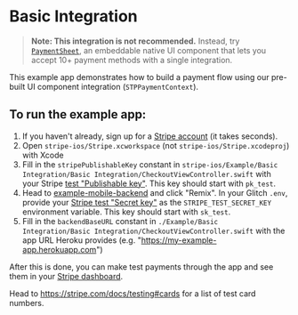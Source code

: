 # Basic Integration

> **Note: This integration is not recommended.** Instead, try [`PaymentSheet`](../PaymentSheet%20Example), an embeddable native UI component that lets you accept 10+ payment methods with a single integration.

This example app demonstrates how to build a payment flow using our pre-built UI component integration (`STPPaymentContext`).

## To run the example app:

1. If you haven't already, sign up for a [Stripe account](https://dashboard.stripe.com/register) (it takes seconds).
2. Open `stripe-ios/Stripe.xcworkspace` (not `stripe-ios/Stripe.xcodeproj`) with Xcode
3. Fill in the `stripePublishableKey` constant in `stripe-ios/Example/Basic Integration/Basic Integration/CheckoutViewController.swift` with your Stripe [test "Publishable key"](https://dashboard.stripe.com/account/apikeys.). This key should start with `pk_test`.
4. Head to [example-mobile-backend](https://glitch.com/edit/#!/stripe-example-mobile-backend) and click "Remix". In your Glitch `.env`, provide your [Stripe test "Secret key"](https://dashboard.stripe.com/account/apikeys.) as the `STRIPE_TEST_SECRET_KEY` environment variable. This key should start with `sk_test`.
5. Fill in the `backendBaseURL` constant in `./Example/Basic Integration/Basic Integration/CheckoutViewController.swift` with the app URL Heroku provides (e.g. "https://my-example-app.herokuapp.com")

After this is done, you can make test payments through the app and see them in your [Stripe dashboard](https://dashboard.stripe.com/test/payments).  

Head to https://stripe.com/docs/testing#cards for a list of test card numbers.
